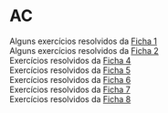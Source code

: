 # AC

Alguns exercícios resolvidos da [Ficha 1](./FICHA1/)
<br>
Alguns exercícios resolvidos da [Ficha 2](./FICHA2/)
<br>
Exercícios resolvidos da [Ficha 4](./Ficha4.txt)
<br>
Exercícios resolvidos da [Ficha 5](./Ficha5.txt)
<br>
Exercícios resolvidos da [Ficha 6](./Ficha6.txt)
<br>
Exercícios resolvidos da [Ficha 7](./Ficha7.txt)
<br>
Exercícios resolvidos da [Ficha 8](./Ficha8.txt)
